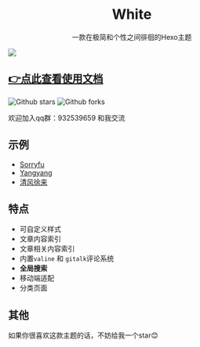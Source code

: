 # <div align="center">White</div>

<p align="center">
一款在极简和个性之间徘徊的Hexo主题
</p>

![](https://cdn.jsdelivr.net/gh/fushaolei/img2/20200726101450.png)


## [👉点此查看使用文档](https://github.com/FuShaoLei/hexo-theme-white/wiki/0.-%E5%89%8D%E8%A8%80)

![Github stars](https://img.shields.io/github/stars/FuShaoLei/hexo-theme-white.svg)
![Github forks](https://img.shields.io/github/forks/FuShaoLei/hexo-theme-white.svg)

欢迎加入qq群：932539659 和我交流

## 示例
- [Sorryfu](https://sorryfu.top/)
- [Yangyang](https://www.yangyang.host/)
- [清风徐来](https://www.txca.ga/)

## 特点

- 可自定义样式
- 文章内容索引
- 文章相关内容索引
- 内置`valine` 和 `gitalk`评论系统
- **全局搜索**
- 移动端适配
- 分类页面

## 其他
如果你很喜欢这款主题的话，不妨给我一个star😊
